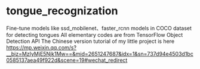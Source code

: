 # tongue_recognization
Fine-tune models like ssd_mobilenet、faster_rcnn models in COCO dataset for detecting tongues
All elementary codes are from TensorFlow Object Detection API
The Chinese version tutorial of my little project is here https://mp.weixin.qq.com/s?__biz=MzIyMjE5Njk1Mw==&mid=2651247687&idx=1&sn=737d94e4503d1bc0585137aea49f922d&scene=19#wechat_redirect
